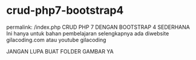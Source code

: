 # crud-php7-bootstrap4
permalink: /index.php
CRUD PHP 7 DENGAN BOOTSTRAP 4 SEDERHANA
Ini hanya untuk bahan pembelajaran
selengkapnya ada diwebsite gilacoding.com atau youtube gilacoding

JANGAN LUPA BUAT FOLDER GAMBAR YA
